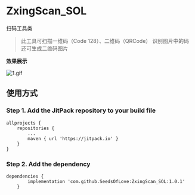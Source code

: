 # ZxingScan_SOL
扫码工具类

>此工具可扫描一维码（Code 128）、二维码（QRCode）
> 识别图片中的码
> 还可生成二维码图片

**效果展示**

![1.gif](./img/1.gif)


## 使用方式
### Step 1. Add the JitPack repository to your build file
```
allprojects {
    repositories {
        ...
        maven { url 'https://jitpack.io' }
    }
}
```
### Step 2. Add the dependency
```
dependencies {
        implementation 'com.github.SeedsOfLove:ZxingScan_SOL:1.0.1'
	}
```
